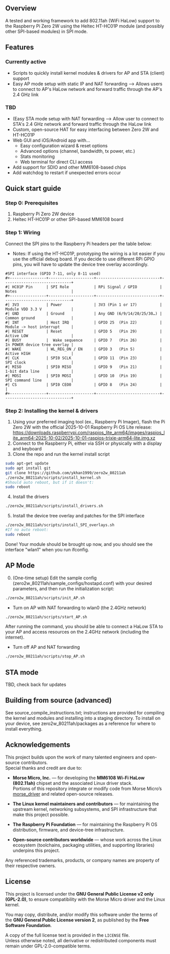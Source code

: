 
## Overview

A tested and working framework to add 802.11ah (WiFi HaLow) support to the Raspberry Pi Zero 2W using the Heltec HT-HC01P module (and possibly other SPI-based modules) in SPI mode.

## Features

### Currently active
* Scripts to quickly install kernel modules & drivers for AP and STA (client) support 
* Easy AP mode setup with static IP and NAT forwarding --> Allows users to connect to AP's HaLow network and forward traffic through the AP's 2.4 GHz link

### TBD

* (Easy STA mode setup with NAT forwarding --> Allow user to connect to STA's 2.4 GHz network and forward traffic through the HaLow link
* Custom, open-source HAT for easy interfacing between Zero 2W and HT-HC01P
* Web GUI and iOS/Android app with...
	* Easy configuration wizard & reset options
	* Advanced options (channel, bandwidth, tx power, etc.)
	* Stats monitoring
	* Web terminal for direct CLI access
* Add support for SDIO and other MM6108-based chips
* Add watchdog to restart if unexpected errors occur

## Quick start guide

### Step 0: Prerequisites

1. Raspberry Pi Zero 2W device
2. Heltec HT-HC01P or other SPI-based MM6108 board

### Step 1: Wiring
Connect the SPI pins to the Raspberry Pi headers per the table below:
* Notes: If using the HT-HC01P, prototyping the wiring is a lot easier if you use the official debug board. If you decide to use different RPi GPIO pins, you will have to update the device tree overlay accordingly.
```
#SPI interface (GPIO 7-11, only 8-11 used)
#+----------------+--------------------+----------------------------+------------------------------+
#| HC01P Pin      | SPI Role           | RPi Signal / GPIO          | Notes                        |
#+----------------+--------------------+----------------------------+------------------------------+
#| 3V3            | Power              | 3V3 (Pin 1 or 17)          | Module VDD 3.3 V             |
#| GND            | Ground             | Any GND (6/9/14/20/25/30…) | Common ground                |
#| INT            | Host IRQ           | GPIO 25  (Pin 22)          | Module -> host interrupt     |
#| RESET          | Reset              | GPIO 5   (Pin 29)          | Active LOW                   |
#| BUSY           |  Wake sequence     | GPIO 7   (Pin 26)          | In POWER device tree overlay |
#| WAKE           | WL_REG_ON / EN     | GPIO 3   (Pin 5)           | Active HIGH                  |
#| CLK            | SPI0 SCLK          | GPIO 11  (Pin 23)          | SPI clock                    |
#| MISO           | SPI0 MISO          | GPIO 9   (Pin 21)          | 1-bit data line              |
#| MOSI           | SPI0 MOSI          | GPIO 10  (Pin 19)          | SPI command line             |
#| CS             | SPI0 CEO0          | GPIO 8   (Pin 24)          |                              |
#+----------------+--------------------+----------------------------+------------------------------+
```
### Step 2: Installing the kernel & drivers
1. Using your preferred imaging tool (ex., Raspberry Pi Imager), flash the Pi Zero 2W with the official 2025-10-01 Raspberry Pi OS Lite release: https://downloads.raspberrypi.com/raspios_lite_arm64/images/raspios_lite_arm64-2025-10-02/2025-10-01-raspios-trixie-arm64-lite.img.xz
2. Connect to the Raspberry Pi, either via SSH or physically with a display and keyboard
3. Clone the repo and run the kernel install script
```bash
sudo apt-get update
sudo apt install git
git clone https://github.com/ykhan1999/zero2w_80211ah
./zero2w_80211ah/scripts/install_kernel.sh
#Should auto reboot, but if it doesn't:
sudo reboot
```
4. Install the drivers
```bash
./zero2w_80211ah/scripts/install_drivers.sh
```
5. Install the device tree overlay and patches for the SPI interface
```bash
./zero2w_80211ah/scripts/install_SPI_overlays.sh
#If no auto reboot:
sudo reboot
```
Done! Your module should be brought up now, and you should see the interface "wlan1" when you run ifconfig. 

## AP Mode

0. (One-time setup) Edit the sample config (zero2w_80211ah/sample_configs/hostapd.conf) with your desired parameters, and then run the initialization script:
```bash
./zero2w_80211ah/scripts/init_AP.sh
```

* Turn on AP with NAT forwarding to wlan0 (the 2.4GHz network)
```bash
./zero2w_80211ah/scripts/start_AP.sh
```

After running the command, you should be able to connect a HaLow STA to your AP and access resources on the 2.4GHz network (including the internet).

* Turn off AP and NAT forwarding
```bash
./zero2w_80211ah/scripts/stop_AP.sh
```

## STA mode

TBD, check back for updates

## Building from source (advanced)

See source_compile_instructions.txt; instructions are provided for compiling the kernel and modules and installing into a staging directory. To install on your device, see zero2w_80211ah/packages as a reference for where to install everything.

## Acknowledgements

This project builds upon the work of many talented engineers and open-source contributors.  
Special thanks and credit are due to:

-   **Morse Micro, Inc.** — for developing the **MM6108 Wi-Fi HaLow (802.11ah)** chipset and the associated Linux driver stack.  
    Portions of this repository integrate or modify code from Morse Micro’s [morse_driver](https://github.com/MorseMicro/morse_driver?utm_source=chatgpt.com) and related open-source releases.
    
-   **The Linux kernel maintainers and contributors** — for maintaining the upstream kernel, networking subsystems, and SPI infrastructure that make this project possible.
    
-   **The Raspberry Pi Foundation** — for maintaining the Raspberry Pi OS distribution, firmware, and device-tree infrastructure.
    
-   **Open-source contributors worldwide** — whose work across the Linux ecosystem (toolchains, packaging utilities, and supporting libraries) underpins this project.
    
Any referenced trademarks, products, or company names are property of their respective owners.

## License

This project is licensed under the **GNU General Public License v2 only (GPL-2.0)**, to ensure compatibility with the Morse Micro driver and the Linux kernel.

You may copy, distribute, and/or modify this software under the terms of the **GNU General Public License version 2**, as published by the **Free Software Foundation**.

A copy of the full license text is provided in the `LICENSE` file.  
Unless otherwise noted, all derivative or redistributed components must remain under GPL-2.0-compatible terms.
